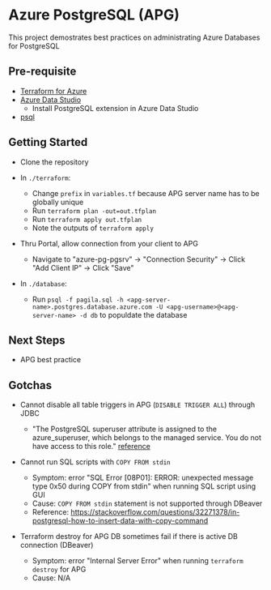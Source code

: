 # Azure PostgreSQL (APG)

This project demostrates best practices on administrating Azure Databases for PostgreSQL

## Pre-requisite

- [Terraform for Azure](https://docs.microsoft.com/en-us/azure/virtual-machines/linux/terraform-install-configure)
- [Azure Data Studio](https://docs.microsoft.com/en-us/sql/azure-data-studio/download?view=sql-server-2017)
  - Install PostgreSQL extension in Azure Data Studio
- [psql](https://www.postgresql.org/docs/10/app-psql.html)

## Getting Started

- Clone the repository

- In `./terraform`:
  - Change `prefix` in `variables.tf` because APG server name has to be globally unique
  - Run `terraform plan -out=out.tfplan`
  - Run `terraform apply out.tfplan`
  - Note the outputs of `terraform apply`

- Thru Portal, allow connection from your client to APG
  - Navigate to "azure-pg-pgsrv" -> "Connection Security" -> Click "Add Client IP" -> Click "Save"

- In `./database`:
  - Run `psql -f pagila.sql -h <apg-server-name>.postgres.database.azure.com -U <apg-username>@<apg-server-name> -d db` to populdate the database


## Next Steps

- APG best practice

## Gotchas

- Cannot disable all table triggers in APG (`DISABLE TRIGGER ALL`) through JDBC
  - "The PostgreSQL superuser attribute is assigned to the azure_superuser, which belongs to the managed service. You do not have access to this role." [reference](https://docs.microsoft.com/en-us/azure/postgresql/concepts-servers#managing-your-server)

- Cannot run SQL scripts with `COPY FROM stdin`
  - Symptom: error "SQL Error [08P01]: ERROR: unexpected message type 0x50 during COPY from stdin" when running SQL script using GUI
  - Cause: `COPY FROM stdin` statement is not supported through DBeaver
  - Reference: https://stackoverflow.com/questions/32271378/in-postgresql-how-to-insert-data-with-copy-command

- Terraform destroy for APG DB sometimes fail if there is active DB connection (DBeaver)
  - Symptom: error "Internal Server Error" when running `terraform destroy` for APG
  - Cause: N/A
